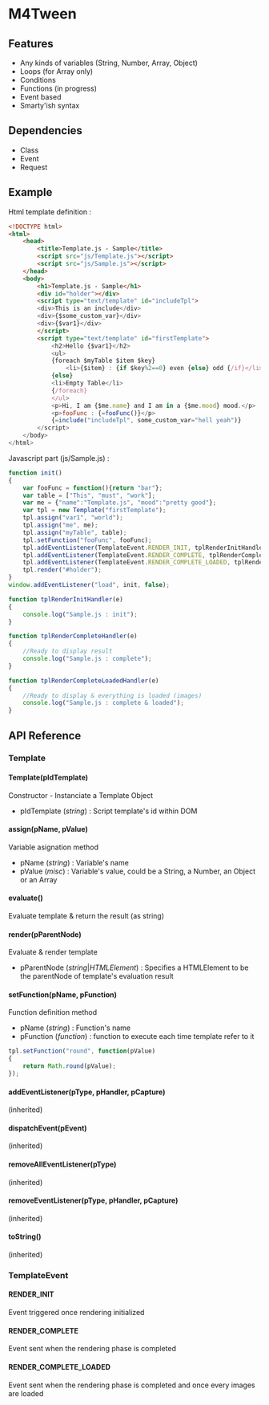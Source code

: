 M4Tween
===========

Features
------------
* Any kinds of variables (String, Number, Array, Object)
* Loops (for Array only)
* Conditions
* Functions (in progress)
* Event based
* Smarty'ish syntax

Dependencies
------------
* Class
* Event
* Request

Example
------------
Html template definition :

```html
<!DOCTYPE html>
<html>
	<head>
		<title>Template.js - Sample</title>
		<script src="js/Template.js"></script>
		<script src="js/Sample.js"></script>
	</head>
	<body>
		<h1>Template.js - Sample</h1>
		<div id="holder"></div>
		<script type="text/template" id="includeTpl">
		<div>This is an include</div>
		<div>{$some_custom_var}</div>
		<div>{$var1}</div>
		</script>
		<script type="text/template" id="firstTemplate">
			<h2>Hello {$var1}</h2>
			<ul>
			{foreach $myTable $item $key}
				<li>{$item} : {if $key%2==0} even {else} odd {/if}</li>
			{else}
			<li>Empty Table</li>
			{/foreach}
			</ul>
			<p>Hi, I am {$me.name} and I am in a {$me.mood} mood.</p>
			<p>fooFunc : {=fooFunc()}</p>
			{=include("includeTpl", some_custom_var="hell yeah")}
		</script>
	</body>
</html>
```
Javascript part (js/Sample.js) :

```js
function init()
{
	var fooFunc = function(){return "bar"};
	var table = ["This", "must", "work"];
	var me = {"name":"Template.js", "mood":"pretty good"};
	var tpl = new Template("firstTemplate");
	tpl.assign("var1", "world");
	tpl.assign("me", me);
	tpl.assign("myTable", table);
	tpl.setFunction("fooFunc", fooFunc);
	tpl.addEventListener(TemplateEvent.RENDER_INIT, tplRenderInitHandler, false);
	tpl.addEventListener(TemplateEvent.RENDER_COMPLETE, tplRenderCompleteHandler, false);
	tpl.addEventListener(TemplateEvent.RENDER_COMPLETE_LOADED, tplRenderCompleteLoadedHandler, false);
	tpl.render("#holder");
}
window.addEventListener("load", init, false);

function tplRenderInitHandler(e)
{
	console.log("Sample.js : init");
}

function tplRenderCompleteHandler(e)
{
	//Ready to display result
	console.log("Sample.js : complete");
}

function tplRenderCompleteLoadedHandler(e)
{
	//Ready to display & everything is loaded (images)
	console.log("Sample.js : complete & loaded");
}
```

API Reference
-------------
### Template
#### Template(pIdTemplate)
Constructor - Instanciate a Template Object

* pIdTemplate (*string*) : Script template's id within DOM

#### assign(pName, pValue)
Variable asignation method

* pName (*string*) : Variable's name
* pValue (*misc*) : Variable's value, could be a String, a Number, an Object or an Array

#### evaluate()
Evaluate template & return the result (as string)

#### render(pParentNode)
Evaluate & render template

* pParentNode (*string*|*HTMLElement*) : Specifies a HTMLElement to be the parentNode of template's evaluation result

#### setFunction(pName, pFunction)
Function definition method

* pName (*string*) : Function's name
* pFunction (*function*) : function to execute each time template refer to it
```js
tpl.setFunction("round", function(pValue)
{
	return Math.round(pValue);
});
```

#### addEventListener(pType, pHandler, pCapture)
(inherited) 

#### dispatchEvent(pEvent)
(inherited) 

#### removeAllEventListener(pType)
(inherited) 

#### removeEventListener(pType, pHandler, pCapture)
(inherited) 

#### toString()
(inherited) 

### TemplateEvent
#### RENDER_INIT
Event triggered once rendering initialized

#### RENDER_COMPLETE
Event sent when the rendering phase is completed

#### RENDER_COMPLETE_LOADED
Event sent when the rendering phase is completed and once every images are loaded
